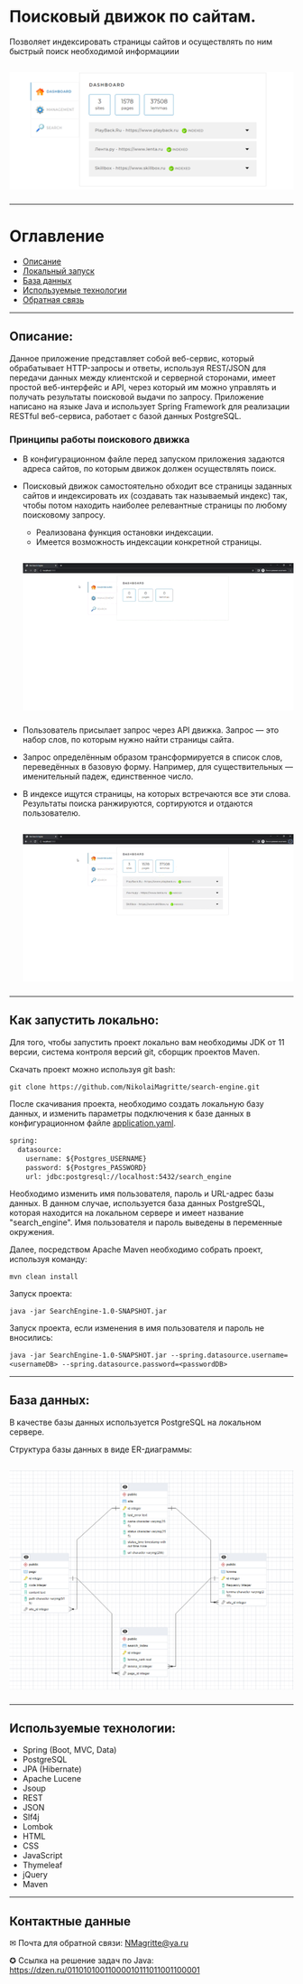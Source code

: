 # Поисковый движок по сайтам.
Позволяет индексировать страницы сайтов и осуществлять по ним быстрый поиск необходимой информациии

<h2 align="center">

![image](./readme_assets/preview.PNG )</h2>

---
# Оглавление
- [Описание](#Описание)
- [Локальный запуск](#Как-запустить-локально)
- [База данных](#База-данных)
- [Используемые технологии](#Используемые-технологии)
- [Обратная связь](#Контактные-данные)

___
## Описание:
Данное приложение представляет собой веб-сервис, который обрабатывает HTTP-запросы и ответы, используя REST/JSON для передачи данных между клиентской и серверной сторонами, имеет простой веб-интерфейс и API, через который им можно управлять и получать результаты поисковой выдачи по запросу. Приложение написано на языке Java и использует Spring Framework для реализации RESTful веб-сервиса, работает с базой данных PostgreSQL.


### Принципы работы поискового движка

- В конфигурационном файле перед запуском приложения задаются адреса сайтов, по которым движок должен осуществлять поиск.
- Поисковый движок самостоятельно обходит все страницы заданных сайтов и индексировать их (создавать так называемый индекс) так, чтобы потом находить наиболее релевантные страницы по любому поисковому запросу.
  - Реализована функция остановки индексации.
  - Имеется возможность индексации конкретной страницы.
  <h2 align="center">

  ![image](./readme_assets/Indexing.gif )</h2>
 
- Пользователь присылает запрос через API движка. Запрос — это набор слов, по которым нужно найти страницы сайта.
- Запрос определённым образом трансформируется в список слов, переведённых в базовую форму. Например, для существительных — именительный падеж, единственное число.
- В индексе ищутся страницы, на которых встречаются все эти слова.
Результаты поиска ранжируются, сортируются и отдаются пользователю.

  <h2 align="center">

  ![image](./readme_assets/Search.gif )</h2>
____

## Как запустить локально:

Для того, чтобы запустить проект локально вам необходимы JDK от 11 версии, система контроля версий git, сборщик проектов Maven.

Скачать проект можно используя git bash:

    git clone https://github.com/NikolaiMagritte/search-engine.git
После скачивания проекта, необходимо создать локальную базу данных, и изменить параметры подключения к базе данных в конфигурационном файле <u>application.yaml</u>.

````
spring:
  datasource:
    username: ${Postgres_USERNAME}
    password: ${Postgres_PASSWORD}
    url: jdbc:postgresql://localhost:5432/search_engine
````
Необходимо изменить имя пользователя, пароль и URL-адрес базы данных. В данном случае, используется база данных PostgreSQL, которая находится на локальном сервере и имеет название "search_engine". Имя пользователя и пароль выведены в переменные окружения.

Далее, посредством Apache Maven необходимо собрать проект, используя команду:

    mvn clean install

Запуск проекта: 

    java -jar SearchEngine-1.0-SNAPSHOT.jar

Запуск проекта, если изменения в имя пользователя и пароль не вносились: 

    java -jar SearchEngine-1.0-SNAPSHOT.jar --spring.datasource.username=<usernameDB> --spring.datasource.password=<passwordDB>

____
## База данных:

В качестве базы данных используется PostgreSQL на локальном сервере.

Структура базы данных в виде ER-диаграммы:

<h2 align="center">

![image](./readme_assets/DB.PNG )</h2>
____

## Используемые технологии:

- Spring (Boot, MVC, Data)
- PostgreSQL
- JPA (Hibernate)
- Apache Lucene
- Jsoup
- REST
- JSON
- Slf4j
- Lombok
- HTML
- CSS
- JavaScript
- Thymeleaf
- jQuery
- Maven

____

## Контактные данные

✉ Почта для обратной связи:
<a href="mailto:NMagritte@ya.ru&body=Привет, у меня есть вопрос по твоему дипломному проекту.">NMagritte@ya.ru</a>


✪ Ссылка на решение задач по Java:
https://dzen.ru/01101010011000010111011001100001